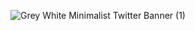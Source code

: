 ![Grey White Minimalist Twitter Banner (1)](https://user-images.githubusercontent.com/84008915/175817591-b7c4b12e-0f7c-4162-bcc2-e399a66d7255.png)
